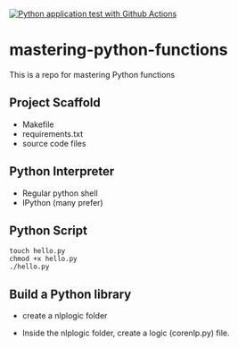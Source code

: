 [![Python application test with Github Actions](https://github.com/Alotab/mastering-python-functions/actions/workflows/main.yml/badge.svg)](https://github.com/Alotab/mastering-python-functions/actions/workflows/main.yml)

# mastering-python-functions
This is a repo for mastering Python functions


## Project Scaffold

* Makefile
* requirements.txt
* source code files

## Python Interpreter
* Regular python shell
* IPython (many prefer)

## Python Script
```
touch hello.py
chmod +x hello.py
./hello.py
```

## Build a Python library 
* create a nlplogic folder
- Inside the nlplogic folder, create a logic (corenlp.py) file.
